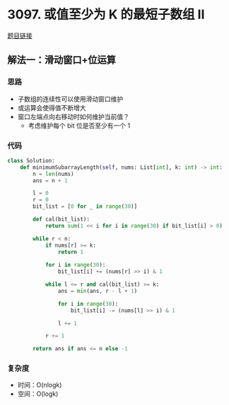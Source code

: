 # 3097. 或值至少为 K 的最短子数组 II

[题目链接](https://leetcode.cn/problems/shortest-subarray-with-or-at-least-k-ii/description)

## 解法一：滑动窗口+位运算

### 思路

- 子数组的连续性可以使用滑动窗口维护
- 或运算会使得值不断增大
- 窗口左端点向右移动时如何维护当前值？
  - 考虑维护每个 bit 位是否至少有一个 1

### 代码

```py
class Solution:
    def minimumSubarrayLength(self, nums: List[int], k: int) -> int:
        n = len(nums)
        ans = n + 1

        l = 0
        r = 0
        bit_list = [0 for _ in range(30)]

        def cal(bit_list):
            return sum(1 << i for i in range(30) if bit_list[i] > 0)

        while r < n:
            if nums[r] >= k:
                return 1
                
            for i in range(30):
                bit_list[i] += (nums[r] >> i) & 1

            while l <= r and cal(bit_list) >= k:
                ans = min(ans, r - l + 1)

                for i in range(30):
                    bit_list[i] -= (nums[l] >> i) & 1

                l += 1

            r += 1

        return ans if ans <= n else -1
```

### 复杂度

- 时间：O(nlogk)
- 空间：O(logk)
